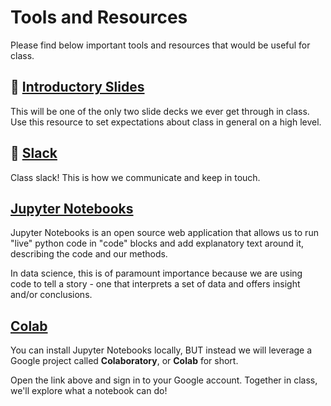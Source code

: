 <!---
{"next":"Intro/environment.md","title":"Tools and Resources"}
-->

# Tools and Resources

Please find below important tools and resources that would be useful for class.

## 🎉 [Introductory Slides](https://mottaquikarim.github.io/rehearsal/public/stage.html?source=o66ry#/)

This will be one of the only two slide decks we ever get through in class. Use this resource to set expectations about class in general on a high level.

## 🎊 [Slack](https://pydev-ga-521.slack.com/)

Class slack! This is how we communicate and keep in touch.

## [Jupyter Notebooks](https://jupyter.org/)

Jupyter Notebooks is an open source web application that allows us to run "live" python code in "code" blocks and add explanatory text around it, describing the code and our methods.

In data science, this is of paramount importance because we are using code to tell a story - one that interprets a set of data and offers insight and/or conclusions.

## [Colab](https://colab.research.google.com/notebooks/welcome.ipynb)

You can install Jupyter Notebooks locally, BUT instead we will leverage a Google project called **Colaboratory**, or **Colab** for short.

Open the link above and sign in to your Google account. Together in class, we'll explore what a notebook can do!


<!-- ## 🎈[Live Class Notes](https://mottaquikarim.github.io/autosync/#/course/pydev/0)

Live class notes! Anything I write in my code editor will be beamed here for your convenience! -->
